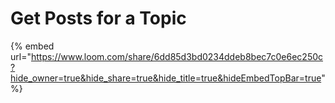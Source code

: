 # Get Posts for a Topic

{% embed url="https://www.loom.com/share/6dd85d3bd0234ddeb8bec7c0e6ec250c?hide_owner=true&hide_share=true&hide_title=true&hideEmbedTopBar=true" %}
